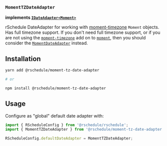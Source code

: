 ### `MomentTZDateAdapter`

**implements [`IDateAdapter<Moment>`](./README.md)**

rSchedule DateAdapter for working with [moment-timezone](https://momentjs.com/timezone/) `Moment` objects. Has full timezone support. If you don't need full timezone support, or if you are not using the [`moment-timezone`](https://momentjs.com/timezone/) add on to [`moment`](https://momentjs.com), then you should consider the [`MomentDateAdapter`](./moment-date-adapter) instead.

## Installation

```bash
yarn add @rschedule/moment-tz-date-adapter

# or

npm install @rschedule/moment-tz-date-adapter
```

## Usage

Configure as "global" default date adapter with:

```typescript
import { RScheduleConfig } from '@rschedule/rschedule';
import { MomentTZDateAdapter } from '@rschedule/moment-tz-date-adapter';

RScheduleConfig.defaultDateAdapter = MomentTZDateAdapter;
```
